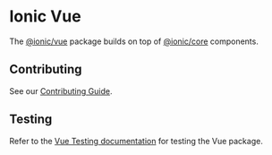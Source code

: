 # Ionic Vue

The [@ionic/vue](https://www.npmjs.com/package/@ionic/vue) package builds on top of [@ionic/core](https://www.npmjs.com/package/@ionic/core) components.

## Contributing

See our [Contributing Guide](/docs/CONTRIBUTING.md).

## Testing

Refer to the [Vue Testing documentation](./testing.md) for testing the Vue package.
